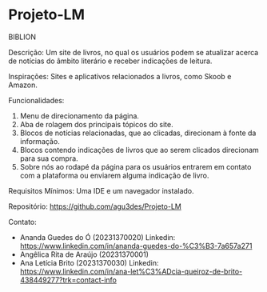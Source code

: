 # Projeto-LM
BIBLION

Descrição:
Um site de livros, no qual os usuários podem se atualizar acerca de notícias do âmbito literário e receber indicações de leitura.

Inspirações: 
Sites e aplicativos relacionados a livros, como Skoob e Amazon.

Funcionalidades: 
1. Menu de direcionamento da página.
2. Aba de rolagem dos principais tópicos do site.
3. Blocos de notícias relacionadas, que ao clicadas, direcionam à fonte da informação.
4. Blocos contendo indicações de livros que ao serem clicados direcionam para sua compra.
5. Sobre nós ao rodapé da página para os usuários entrarem em contato com a plataforma ou enviarem alguma indicação de livro.

Requisitos Mínimos:
Uma IDE e um navegador instalado.

Repositório:
https://github.com/agu3des/Projeto-LM

Contato:
- Ananda Guedes do Ó (20231370020)
Linkedin: https://www.linkedin.com/in/ananda-guedes-do-%C3%B3-7a657a271
- Angêlica Rita de Araújo (20231370001)
- Ana Letícia Brito (20231370030)
Linkedin: https://www.linkedin.com/in/ana-let%C3%ADcia-queiroz-de-brito-438449277?trk=contact-info
